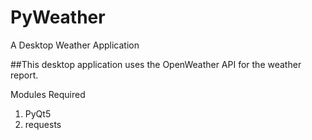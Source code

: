 # PyWeather
 A Desktop Weather Application

##This desktop application uses the OpenWeather API for the weather report.

Modules Required
1. PyQt5
2. requests

